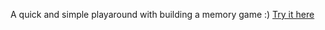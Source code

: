 A quick and simple playaround with building a memory game :)
[Try it here](http://jayzz55.github.io/my_memory/)
